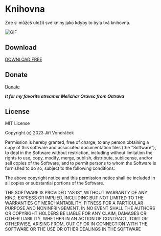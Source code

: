 # Knihovna
Zde si můžeš uložit své knihy jako kdyby to byla tvá knihovna.

![GIF](https://media.tenor.com/l6LpvsOy6j8AAAAd/anime-bunny.gif)

## Download

[DOWNLOAD FREE](https://github.com/Weeb2103/Knihovna/releases/download/Release/Knihovna.zip)

## Donate

[Donate](https://streamelements.com/flyguncz/tip)

***It for my favorite streamer Melichar Oravec from Ostrava***

## License

MIT License

Copyright (c) 2023 Jiří Vondráček

Permission is hereby granted, free of charge, to any person obtaining a copy
of this software and associated documentation files (the "Software"), to deal
in the Software without restriction, including without limitation the rights
to use, copy, modify, merge, publish, distribute, sublicense, and/or sell
copies of the Software, and to permit persons to whom the Software is
furnished to do so, subject to the following conditions:

The above copyright notice and this permission notice shall be included in all
copies or substantial portions of the Software.

THE SOFTWARE IS PROVIDED "AS IS", WITHOUT WARRANTY OF ANY KIND, EXPRESS OR
IMPLIED, INCLUDING BUT NOT LIMITED TO THE WARRANTIES OF MERCHANTABILITY,
FITNESS FOR A PARTICULAR PURPOSE AND NONINFRINGEMENT. IN NO EVENT SHALL THE
AUTHORS OR COPYRIGHT HOLDERS BE LIABLE FOR ANY CLAIM, DAMAGES OR OTHER
LIABILITY, WHETHER IN AN ACTION OF CONTRACT, TORT OR OTHERWISE, ARISING FROM,
OUT OF OR IN CONNECTION WITH THE SOFTWARE OR THE USE OR OTHER DEALINGS IN THE
SOFTWARE 
